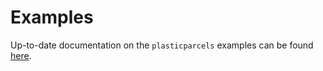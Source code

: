 # Examples

Up-to-date documentation on the `plasticparcels` examples can be found [here](https://plastic.oceanparcels.org/en/latest/examples.html).